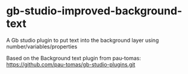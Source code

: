 # gb-studio-improved-background-text
A Gb studio plugin to put text into the background layer using number/variables/properties

Based on the Background text plugin from pau-tomas: https://github.com/pau-tomas/gb-studio-plugins.git
